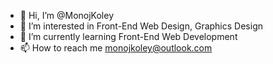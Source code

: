 - 👋 Hi, I’m @MonojKoley
- 👀 I’m interested in Front-End Web Design, Graphics Design
- 🌱 I’m currently learning Front-End Web Development
- 📫 How to reach me monojkoley@outlook.com

<!---
MonojKoley/MonojKoley is a ✨ special ✨ repository because its `README.md` (this file) appears on your GitHub profile.
You can click the Preview link to take a look at your changes.
--->
